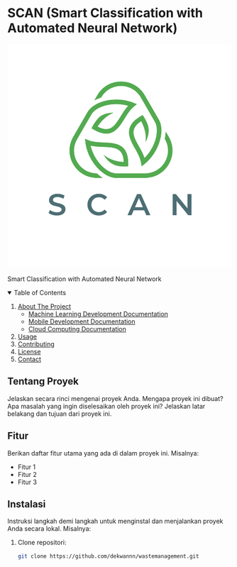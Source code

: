 # SCAN (Smart Classification with Automated Neural Network)

![SCAN](LOGO_PROJECT_PLAN_SCAN.png)

Smart Classification with Automated Neural Network

<!-- TABLE OF CONTENTS -->
<details open="open">
  <summary>Table of Contents</summary>
  <ol>
    <li>
      <a href="#about-the-project">About The Project</a>
      <ul>
        <li><a href="#machine-learning-development-documentation">Machine Learning Development Documentation</a></li>
        <li><a href="#mobile-development-documentation">Mobile Development Documentation</a></li>
        <li><a href="#cloud-computing-documentation">Cloud Computing Documentation</a></li>
      </ul>
    </li>
    <li><a href="#usage">Usage</a></li>
    <li><a href="#contributing">Contributing</a></li>
    <li><a href="#license">License</a></li>
    <li><a href="#contact">Contact</a></li>
  </ol>
</details>

## Tentang Proyek

Jelaskan secara rinci mengenai proyek Anda. Mengapa proyek ini dibuat? Apa masalah yang ingin diselesaikan oleh proyek ini? Jelaskan latar belakang dan tujuan dari proyek ini.

## Fitur

Berikan daftar fitur utama yang ada di dalam proyek ini. Misalnya:
- Fitur 1
- Fitur 2
- Fitur 3

## Instalasi

Instruksi langkah demi langkah untuk menginstal dan menjalankan proyek Anda secara lokal. Misalnya:

1. Clone repositori:
   ```bash
   git clone https://github.com/dekwannn/wastemanagement.git
